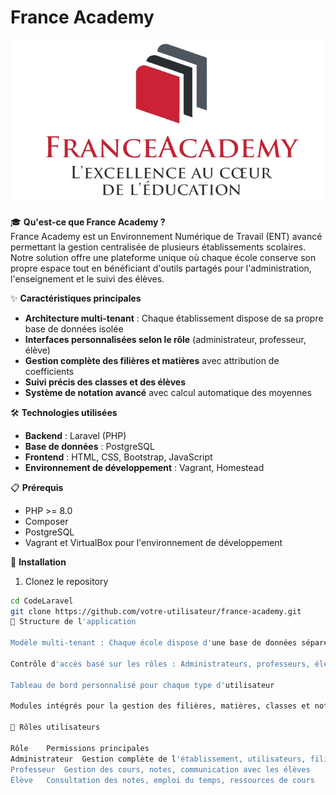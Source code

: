 # France Academy

![France Academy Logo](public/dist/images/LOGO.png)

🎓 **Qu'est-ce que France Academy ?**  
France Academy est un Environnement Numérique de Travail (ENT) avancé permettant la gestion centralisée de plusieurs établissements scolaires. Notre solution offre une plateforme unique où chaque école conserve son propre espace tout en bénéficiant d'outils partagés pour l'administration, l'enseignement et le suivi des élèves.

✨ **Caractéristiques principales**  
- **Architecture multi-tenant** : Chaque établissement dispose de sa propre base de données isolée  
- **Interfaces personnalisées selon le rôle** (administrateur, professeur, élève)  
- **Gestion complète des filières et matières** avec attribution de coefficients  
- **Suivi précis des classes et des élèves**  
- **Système de notation avancé** avec calcul automatique des moyennes

🛠️ **Technologies utilisées**  
- **Backend** : Laravel (PHP)  
- **Base de données** : PostgreSQL  
- **Frontend** : HTML, CSS, Bootstrap, JavaScript  
- **Environnement de développement** : Vagrant, Homestead

📋 **Prérequis**  
- PHP >= 8.0  
- Composer  
- PostgreSQL  
- Vagrant et VirtualBox pour l'environnement de développement
  

🚀 **Installation**  
1. Clonez le repository  
```bash
cd CodeLaravel
git clone https://github.com/votre-utilisateur/france-academy.git
🧩 Structure de l'application

Modèle multi-tenant : Chaque école dispose d'une base de données séparée

Contrôle d'accès basé sur les rôles : Administrateurs, professeurs, élèves

Tableau de bord personnalisé pour chaque type d'utilisateur

Modules intégrés pour la gestion des filières, matières, classes et notes

👥 Rôles utilisateurs

Rôle	Permissions principales
Administrateur	Gestion complète de l'établissement, utilisateurs, filières, matières
Professeur	Gestion des cours, notes, communication avec les élèves
Élève	Consultation des notes, emploi du temps, ressources de cours

